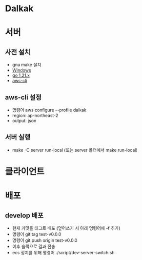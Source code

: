 # Dalkak

# 서버

## 사전 설치

- gnu make 설치
- [Windows](https://jstar0525.tistory.com/264)
- [go 1.21.x](https://go.dev/dl/)
- [aws-cli](https://docs.aws.amazon.com/ko_kr/cli/latest/userguide/getting-started-install.html)


## aws-cli 설정

 - 명령어 aws configure --profile dalkak
 - region: ap-northeast-2
 - output: json

## 서버 실행

 - make -C server run-local
 (또는 server 폴더에서 make run-local)


# 클라이언트

# 배포

## develop 배포
 - 현재 커밋을 태그로 배포 (덮어쓰기 시 아래 명령어에 -f 추가)
 - 명령어 git tag test-v0.0.0
 - 명령어 git push origin test-v0.0.0
 - 이후 슬랙으로 결과 전송
 - ecs 정지를 위해 명령어 ./script/dev-server-switch.sh
 